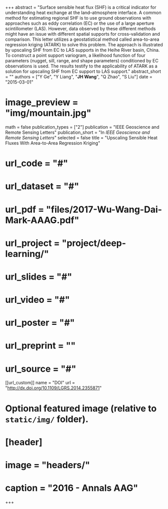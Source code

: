 +++
abstract = "Surface sensible heat flux (SHF) is a critical indicator for understanding heat exchange at the land–atmosphere interface. A common method for estimating regional SHF is to use ground observations with approaches such as eddy correlation (EC) or the use of a large aperture scintillometer (LAS). However, data observed by these different methods might have an issue with different spatial supports for cross-validation and comparison. This letter utilizes a geostatistical method called area-to-area regression kriging (ATARK) to solve this problem. The approach is illustrated by upscaling SHF from EC to LAS supports in the Heihe River basin, China. To construct a point support variogram, a likelihood function of four parameters (nugget, sill, range, and shape parameters) conditioned by EC observations is used. The results testify to the applicability of ATARK as a solution for upscaling SHF from EC support to LAS support."
abstract_short = ""
authors = ["Y Ge", "Y Liang", "**JH Wang**", "Q Zhao", "S Liu"]
date = "2015-03-01"
# image_preview = "img/mountain.jpg"
math = false
publication_types = ["2"]
publication = "IEEE Geoscience and Remote Sensing Letters"
publication_short = "In *IEEE Geoscience and Remote Sensing Letters*"
selected = false
title = "Upscaling Sensible Heat Fluxes With Area-to-Area Regression Kriging"
# url_code = "#"
# url_dataset = "#"
# url_pdf = "files/2017-Wu-Wang-Dai-Mark-AAAG.pdf"
# url_project = "project/deep-learning/"
# url_slides = "#"
# url_video = "#"
# url_poster = "#"
# url_preprint = ""
# url_source = "#"

[[url_custom]]
name = "DOI"
url = "http://dx.doi.org/10.1109/LGRS.2014.2355871"

# Optional featured image (relative to `static/img/` folder).
# [header]
# image = "headers/"
# caption = "2016 - Annals AAG"

+++


